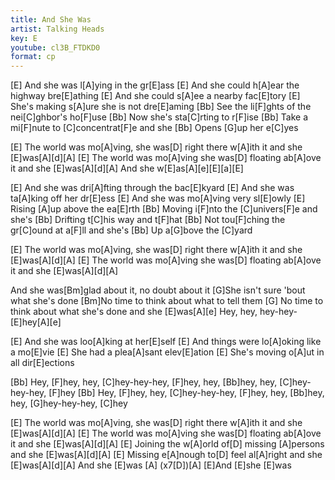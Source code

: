 ```yaml
---
title: And She Was
artist: Talking Heads
key: E
youtube: cl3B_FTDKD0
format: cp
---
```


[E] And she was l[A]ying in the gr[E]ass
[E] And she could h[A]ear the highway bre[E]athing
[E] And she could s[A]ee a nearby fac[E]tory
[E] She's making s[A]ure she is not dre[E]aming
[Bb] See the li[F]ghts of the nei[C]ghbor's ho[F]use
[Bb] Now she's sta[C]rting to r[F]ise
[Bb] Take a mi[F]nute to [C]concentrat[F]e and she
[Bb] Opens [G]up her e[C]yes

[E] The world was mo[A]ving, she was[D] right there w[A]ith it and she [E]was[A][d][A]
[E] The world was mo[A]ving she was[D] floating ab[A]ove it and she [E]was[A][d][A]
And she w[E]as[A][e][E][a][E]

[E] And she was dri[A]fting through the bac[E]kyard
[E] And she was ta[A]king off her dr[E]ess
[E] And she was mo[A]ving very sl[E]owly
[E] Rising [A]up above the ea[E]rth
[Bb] Moving i[F]nto the [C]univers[F]e and she's
[Bb] Drifting t[C]his way and t[F]hat
[Bb] Not tou[F]ching the gr[C]ound at a[F]ll and she's
[Bb] Up a[G]bove the [C]yard

[E] The world was mo[A]ving, she was[D] right there w[A]ith it and she [E]was[A][d][A]
[E] The world was mo[A]ving she was[D] floating ab[A]ove it and she [E]was[A][d][A]

And she was[Bm]glad about it, no doubt about it
[G]She isn't sure 'bout what she's done
[Bm]No time to think about what to tell them
[G] No time to think about what she's done and she [E]was[A][e]
Hey, hey, hey-hey-[E]hey[A][e]

[E] And she was loo[A]king at her[E]self
[E] And things were lo[A]oking like a mo[E]vie
[E] She had a plea[A]sant elev[E]ation
[E] She's moving o[A]ut in all dir[E]ections

[Bb] Hey, [F]hey, hey, [C]hey-hey-hey, [F]hey, hey, [Bb]hey, hey, [C]hey-hey-hey, [F]hey
[Bb] Hey, [F]hey, hey, [C]hey-hey-hey, [F]hey, hey, [Bb]hey, hey, [G]hey-hey-hey, [C]hey

[E] The world was mo[A]ving, she was[D] right there w[A]ith it and she [E]was[A][d][A]
[E] The world was mo[A]ving she was[D] floating ab[A]ove it and she [E]was[A][d][A]
[E] Joining the w[A]orld of[D] missing [A]persons and she [E]was[A][d][A]
[E] Missing e[A]nough to[D] feel al[A]right and she [E]was[A][d][A]
And she [E]was [A] (x7[D])[A]
[E]And [E]she [E]was
